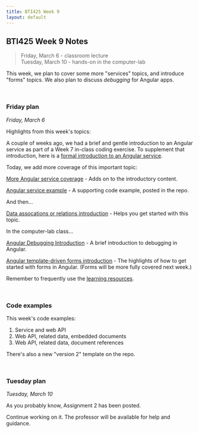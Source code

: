 ```yaml
---
title: BTI425 Week 9
layout: default
---
```


## BTI425 Week 9 Notes

> Friday, March 6 - classroom lecture  
> Tuesday, March 10 - hands-on in the computer-lab 

This week, we plan to cover some more "services" topics, and introduce "forms" topics. We also plan to discuss *debugging* for Angular apps. 

<br>

### Friday plan

*Friday, March 6* 

Highlights from this week's topics: 

A couple of weeks ago, we had a brief and gentle introduction to an Angular service as part of a Week 7 in-class coding exercise. To supplement that introduction, here is a [formal introduction to an Angular service](/notes/angular-services-intro). 

Today, we add more coverage of this important topic: 

[More Angular service coverage](angular-services-more) - Adds on to the introductory content.

[Angular service example](angular-services-example) - A supporting code example, posted in the repo.

And then...

[Data assocations or relations introduction](data-assoc-intro) - Helps you get started with this topic.

In the computer-lab class...

[Angular Debugging Introduction](angular-debug-intro) - A brief introduction to debugging in Angular. 

[Angular template-driven forms introduction](angular-forms-intro) - The highlights of how to get started with forms in Angular. (Forms will be more fully covered next week.) 

Remember to frequently use the [learning resources](/resources).

<br>

### Code examples

This week's code examples:
1. Service and web API
1. Web API, related data, embedded documents
1. Web API, related data, document references

There's also a new "version 2" template on the repo.

<br>

### Tuesday plan

*Tuesday, March 10* 

As you probably know, Assignment 2 has been posted. 

Continue working on it. The professor will be available for help and guidance. 

<br>
